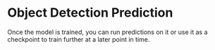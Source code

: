 # Object Detection Prediction

Once the model is trained, you can run predictions on it or use it as a checkpoint to train further at a later point in time. 